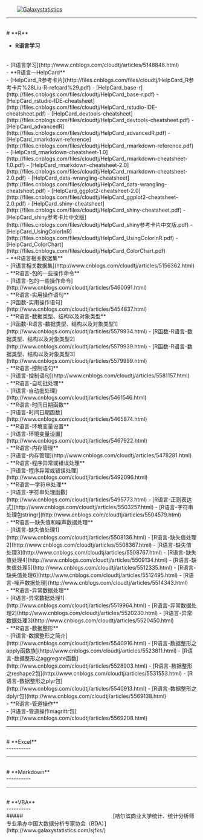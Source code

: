 
&emsp;&emsp;[![Galaxystatistics](http://files.cnblogs.com/files/cloudtj/galaxy_logo.bmp)](http://www.galaxystatistics.com/webTJX/mobile/)

----------
<br/>
# **R**
<br/>

-  **R语言学习**
<br/>
	- [R语言学习](http://www.cnblogs.com/cloudtj/articles/5148848.html)
<br/>
-  **R语言—HelpCard**
<br/>
	- [HelpCard_R参考卡片](http://files.cnblogs.com/files/cloudtj/HelpCard_R参考卡片%28Liu-R-refcard%29.pdf)
	- [HelpCard_base-r](http://files.cnblogs.com/files/cloudtj/HelpCard_base-r.pdf)
	- [HelpCard_rstudio-IDE-cheatsheet](http://files.cnblogs.com/files/cloudtj/HelpCard_rstudio-IDE-cheatsheet.pdf)
	- [HelpCard_devtools-cheatsheet](http://files.cnblogs.com/files/cloudtj/HelpCard_devtools-cheatsheet.pdf)
	- [HelpCard_advancedR](http://files.cnblogs.com/files/cloudtj/HelpCard_advancedR.pdf)
	- [HelpCard_rmarkdown-reference](http://files.cnblogs.com/files/cloudtj/HelpCard_rmarkdown-reference.pdf)
	- [HelpCard_rmarkdown-cheatsheet-1.0](http://files.cnblogs.com/files/cloudtj/HelpCard_rmarkdown-cheatsheet-1.0.pdf)
	- [HelpCard_rmarkdown-cheatsheet-2.0](http://files.cnblogs.com/files/cloudtj/HelpCard_rmarkdown-cheatsheet-2.0.pdf)
	- [HelpCard_data-wrangling-cheatsheet](http://files.cnblogs.com/files/cloudtj/HelpCard_data-wrangling-cheatsheet.pdf)
	- [HelpCard_ggplot2-cheatsheet-2.0](http://files.cnblogs.com/files/cloudtj/HelpCard_ggplot2-cheatsheet-2.0.pdf)
	- [HelpCard_shiny-cheatsheet](http://files.cnblogs.com/files/cloudtj/HelpCard_shiny-cheatsheet.pdf)
	- [HelpCard_shiny参考卡片中文版](http://files.cnblogs.com/files/cloudtj/HelpCard_shiny参考卡片中文版.pdf)
	- [HelpCard_UsingColorInR](http://files.cnblogs.com/files/cloudtj/HelpCard_UsingColorInR.pdf)
	- [HelpCard_ColorChart](http://files.cnblogs.com/files/cloudtj/HelpCard_ColorChart.pdf)
<br/>
-  **R语言相关数据集**
<br/>
	- [R语言相关数据集](http://www.cnblogs.com/cloudtj/articles/5156362.html)
<br/>
-  **R语言-包的一些操作命令**
<br/>	
	- [R语言-包的一些操作命令](http://www.cnblogs.com/cloudtj/articles/5460091.html)
<br/>
-  **R语言-实用操作语句**
<br/>
	- [R函数-实用操作语句](http://www.cnblogs.com/cloudtj/articles/5454837.html)
<br/>
-  **R语言-数据类型、结构以及对象类型**
<br/>
	- [R函数-R语言-数据类型、结构以及对象类型1](http://www.cnblogs.com/cloudtj/articles/5579934.html)
	- [R函数-R语言-数据类型、结构以及对象类型2](http://www.cnblogs.com/cloudtj/articles/5579939.html)
	- [R函数-R语言-数据类型、结构以及对象类型3](http://www.cnblogs.com/cloudtj/articles/5579999.html)
<br/>
-  **R语言-控制语句**
<br/>
	- [R语言-控制语句](http://www.cnblogs.com/cloudtj/articles/5581157.html)
<br/>
-  **R语言-自动批处理**
<br/>
	- [R语言-自动批处理](http://www.cnblogs.com/cloudtj/articles/5461546.html)
<br/>
-  **R语言-时间日期函数**
<br/>
	- [R语言-时间日期函数](http://www.cnblogs.com/cloudtj/articles/5465874.html)
<br/>
-  **R语言-环境变量设置**
<br/>
	- [R语言-环境变量设置](http://www.cnblogs.com/cloudtj/articles/5467922.html)
<br/>
-  **R语言-内存管理**
<br/>
	- [R语言-内存管理](http://www.cnblogs.com/cloudtj/articles/5478281.html)
<br/>
-  **R语言-程序异常或错误处理**
<br/>
	- [R语言-程序异常或错误处理](http://www.cnblogs.com/cloudtj/articles/5492096.html)
<br/>
-  **R语言—字符串处理**
<br/>
	- [R语言-字符串处理函数](http://www.cnblogs.com/cloudtj/articles/5495773.html)
	- [R语言-正则表达式](http://www.cnblogs.com/cloudtj/articles/5503257.html)
	- [R语言-字符串处理包stringr](http://www.cnblogs.com/cloudtj/articles/5504579.html)
<br/>
-  **R语言—缺失值和噪声数据处理**
<br/>
	- [R语言-缺失值处理1](http://www.cnblogs.com/cloudtj/articles/5508136.html)
	- [R语言-缺失值处理2](http://www.cnblogs.com/cloudtj/articles/5508367.html)
	- [R语言-缺失值处理3](http://www.cnblogs.com/cloudtj/articles/5508767.html)
	- [R语言-缺失值处理4](http://www.cnblogs.com/cloudtj/articles/5509134.html)
	- [R语言-缺失值处理5](http://www.cnblogs.com/cloudtj/articles/5512335.html)
	- [R语言-缺失值处理6](http://www.cnblogs.com/cloudtj/articles/5512495.html)
	- [R语言-噪声数据处理](http://www.cnblogs.com/cloudtj/articles/5514343.html)
<br/>
-  **R语言-异常数据处理**
<br/>
	- [R语言-异常数据处理1](http://www.cnblogs.com/cloudtj/articles/5519964.html)
	- [R语言-异常数据处理2](http://www.cnblogs.com/cloudtj/articles/5520230.html)
	- [R语言-异常数据处理3](http://www.cnblogs.com/cloudtj/articles/5520450.html)
<br/>
-  **R语言-数据整形**
<br/>
	- [R语言-数据整形之简介](http://www.cnblogs.com/cloudtj/articles/5540916.html)
	- [R语言-数据整形之apply函数族](http://www.cnblogs.com/cloudtj/articles/5523811.html)
	- [R语言-数据整形之aggregate函数](http://www.cnblogs.com/cloudtj/articles/5528903.html)
	- [R语言-数据整形之reshape2包](http://www.cnblogs.com/cloudtj/articles/5531553.html)
	- [R语言-数据整形之plyr包](http://www.cnblogs.com/cloudtj/articles/5540913.html)
	- [R语言-数据整形之dplyr包](http://www.cnblogs.com/cloudtj/articles/5569138.html)
<br/>
-  **R语言-管道操作**
<br/>
	- [R语言-管道操作magrittr包](http://www.cnblogs.com/cloudtj/articles/5569208.html)
<br/>



----------
<br/>
# **Excel**
<br/>
----------




----------
<br/>
# **Markdown**
<br/>
----------



----------
<br/>
# **VBA**
<br/>
----------



<br/>
#####&emsp;&emsp;&emsp;&emsp;&emsp;&emsp;&emsp;&emsp;&emsp;&emsp;&emsp;&emsp;&emsp;&emsp;&emsp;&emsp;&emsp;[哈尔滨商业大学统计、统计分析师专业承办中国大数据分析专家协会（BDA）](http://www.galaxystatistics.com/sjfxs/)


